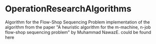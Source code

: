 # OperationResearchAlgorithms
Algorithm for the Flow-Shop Sequencing Problem
 implementation of the algorithm from the paper "A heuristic algorithm for the m-machine, n-job flow-shop sequencing problem"
 by Muhammad NawazE.
 could be found here
